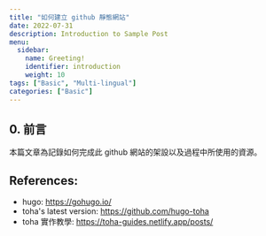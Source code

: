 ```yaml
---
title: "如何建立 github 靜態網站"
date: 2022-07-31
description: Introduction to Sample Post
menu:
  sidebar:
    name: Greeting!
    identifier: introduction
    weight: 10
tags: ["Basic", "Multi-lingual"]
categories: ["Basic"]
---
```


## 0. 前言
本篇文章為記錄如何完成此 github 網站的架設以及過程中所使用的資源。

## References:
- hugo: https://gohugo.io/ 
- toha's latest version: https://github.com/hugo-toha
- toha 實作教學: https://toha-guides.netlify.app/posts/ 


